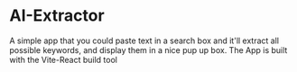 # AI-Extractor
A simple app that you could paste text in a search box and it'll extract all possible keywords, and display them in a nice pup up box. The App is built with the Vite-React build tool
